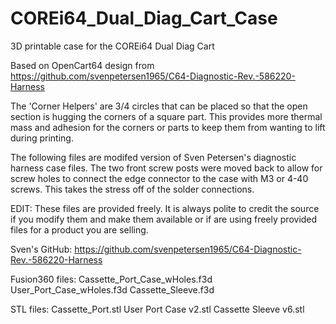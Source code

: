 # COREi64_Dual_Diag_Cart_Case
3D printable case for the COREi64 Dual Diag Cart

Based on OpenCart64 design from https://github.com/svenpetersen1965/C64-Diagnostic-Rev.-586220-Harness

The 'Corner Helpers' are 3/4 circles that can be placed so that the open section is hugging the corners of a square part. This provides more thermal mass and adhesion for the corners or parts to keep them from wanting to lift during printing.

The following files are modifed version of Sven Petersen's diagnostic harness case files. The two front screw posts were moved back to allow for screw holes to connect the edge connector to the case with M3 or 4-40 screws. This takes the stress off of the solder connections.

EDIT: These files are provided freely. It is always polite to credit the source if you modify them and make them available or if are using freely provided files for a product you are selling.

Sven's GitHub: https://github.com/svenpetersen1965/C64-Diagnostic-Rev.-586220-Harness

Fusion360 files:
Cassette_Port_Case_wHoles.f3d
User_Port_Case_wHoles.f3d
Cassette_Sleeve.f3d

STL files:
Cassette_Port.stl
User Port Case v2.stl
Cassette Sleeve v6.stl
